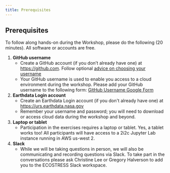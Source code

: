 ```yaml
---
title: Prerequisites
---
```


## Prerequisites

To follow along hands-on during the Workshop, please do the following (20 minutes). All software or accounts are free.

1. **GitHub username**
    - Create a GitHub account (if you don’t already have one) at <https://github.com>. Follow optional [advice on choosing your username](https://happygitwithr.com/github-acct.html)
    - Your GitHub username is used to enable you access to a cloud environment during the workshop. Please add your GitHub username to the following form: [GitHub Username Google Form](https://forms.gle/a9XMKmqWJWhy89r5A)
2. **Earthdata Login account** 
    - Create an Earthdata Login account (if you don't already have one) at <https://urs.earthdata.nasa.gov>
    - Remember your username and password; you will need to download or access cloud data during the workshop and beyond.
3. **Laptop or tablet** 
    - Participation in the exercises requires a laptop or tablet. Yes, a tablet works too! All participants will have access to a 2i2c Jupyter Lab instance running in AWS us-west 2.
4. **Slack** 
    - While we will be taking questions in person, we will also be communicating and recording questions via Slack. To take part in the conversations please ask Christine Lee or Gregory Halverson to add you to the ECOSTRESS Slack workspace.
